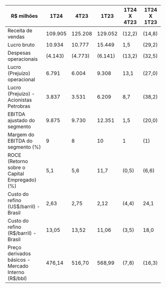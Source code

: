 |R$ milhões|1T24|4T23|1T23|1T24 X 4T23|1T24 X 1T23|
|---|---|---|---|---|---|
|Receita de vendas|109.905|125.208|129.052|(12,2)|(14,8)|
|Lucro bruto|10.934|10.777|15.449|1,5|(29,2)|
|Despesas operacionais|(4.143)|(4.773)|(6.141)|(13,2)|(32,5)|
|Lucro (Prejuízo) operacional|6.791|6.004|9.308|13,1|(27,0)|
|Lucro (Prejuízo) - Acionistas Petrobras|3.837|3.531|6.209|8,7|(38,2)|
|EBITDA ajustado do segmento|9.875|9.730|12.351|1,5|(20,0)|
|Margem do EBITDA do segmento (%)|9|8|10|1|(1)|
|ROCE (Retorno sobre o Capital Empregado) (%)|5,1|5,6|11,7|(0,5)|(6,6)|
|Custo do refino (US$/barril) - Brasil|2,63|2,75|2,12|(4,4)|24,1|
|Custo do refino (R$/barril) - Brasil|13,05|13,52|11,06|(3,5)|18,0|
|Preço derivados básicos - Mercado Interno (R$/bbl)|476,14|516,70|568,99|(7,8)|(16,3)|